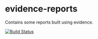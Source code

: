 # evidence-reports
Contains some reports built using evidence.

[![Build Status](https://drone.asdn.dev/api/badges/ItsMeBrianD/evidence-reports/status.svg)](https://drone.asdn.dev/ItsMeBrianD/evidence-reports)
